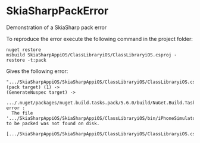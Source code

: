 # SkiaSharpPackError

Demonstration of a SkiaSharp pack error

To reproduce the error execute the following command in the project folder:

```shell
nuget restore
msbuild SkiaSharpAppiOS/ClassLibraryiOS/ClassLibraryiOS.csproj -restore -t:pack
```

Gives the following error:

```shell
".../SkiaSharpAppiOS/SkiaSharpAppiOS/ClassLibraryiOS/ClassLibraryiOS.csproj" (pack target) (1) ->
(GenerateNuspec target) -> 
  .../.nuget/packages/nuget.build.tasks.pack/5.6.0/build/NuGet.Build.Tasks.Pack.targets(198,5): error : 
  The file '.../SkiaSharpAppiOS/SkiaSharpAppiOS/ClassLibraryiOS/bin/iPhoneSimulator/Debug/Native.ClassLibraryiOS.manifest' to be packed was not found on disk. 
  [.../SkiaSharpAppiOS/SkiaSharpAppiOS/ClassLibraryiOS/ClassLibraryiOS.csproj]
```
